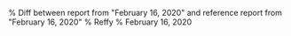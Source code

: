 % Diff between report from "February 16, 2020" and reference report from "February 16, 2020"
% Reffy
% February 16, 2020

